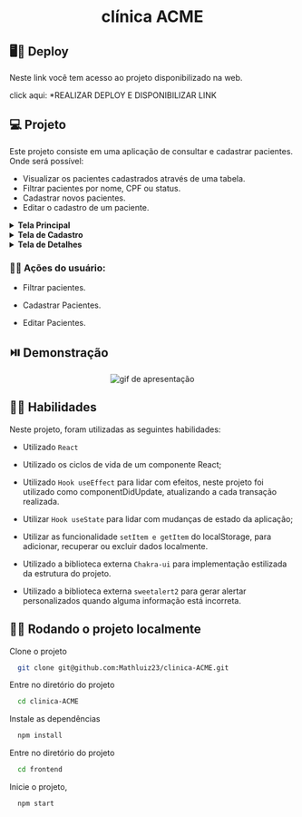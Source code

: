<h1 align="center"> clínica ACME </h1>

## 🖥️📱 Deploy
Neste link você tem acesso ao projeto disponibilizado na web.

click aqui: *REALIZAR DEPLOY E DISPONIBILIZAR LINK

## 💻 Projeto

Este projeto consiste em uma aplicação de  consultar e cadastrar pacientes. Onde será possível:
- Visualizar os pacientes cadastrados através de uma tabela.
- Filtrar pacientes por nome, CPF ou status.
- Cadastrar novos pacientes.
- Editar o cadastro de um paciente.


<details>
  <summary><strong>Tela Principal</strong></summary><br />
  
  ### Na tela principal você pode visualizar tabela com todos os pacientes cadastrados, contendo informações resumidas sobre cada um deles com:
- Nome
- CPF
- Status

 ### Pesquisar pacientes cadastrados, filtrando por nome, CPF e status.
 ### Botão de cadastrar pacientes, levará para uma página de cadastro.
 ### Clicando em ver detalhes na linha da tabela de cada paciente, levará para uma página de detahes de cada paciente, contendo todas as informações cadastradas.
 
 
 ## ⏯️ Demonstração

<div align="center">
    <img alt="gif de apresentação" src=""/>
</div>

</details>


<details>
  <summary><strong>Tela de Cadastro</strong></summary><br />
  
  ### Nesta tela você poderá realizar o cadastro de um novo paciente. Na página inicial, clicando em cadastrar paciente, você é encaminhado para esta página, onde há um formulário com os seguintes campos para preenchimento:
- Nome (obrigatório)
- Email (obrigatório)
- Data de Nascimento (obrigatório)
- CPF (obrigatório)
- Endereço (opcional)
- Cidade (obrigatório)
- Celular (obrigatório)
- Sexo (obrigatório)
- Status (obrigatório)

  Após o preenchimento das informações obrigatórias, será possível cadastrar o paciente clicando no botão de Enviar. 
  Caso todos os campos sejam válidos, você receberá a mensagem `Paciente cadastrado com sucesso` , caso algum dos campos seja inválido ou o CPF informado já tenha sido cadastrado, você receberá uma `mensagem de erro` no campo referente a informação.


### ⏯️ Demonstração

<div align="center">
    <img alt="gif de apresentação" src=""/>
</div>

</details>




<details>
  <summary><strong>Tela de Detalhes</strong></summary><br />
  
  ### Nesta tela você poderá visualizar as informações completas de cada paciente:
- Nome
- Email
- Data de Nascimento
- CPF
- Endereço
- Cidade
- Celular
- Sexo
- Status

### Também será possível editar o cadastro do paciente. Clicando no botão editar, irá habilitar os campos para modificar as informações. Após feita a alteração, para salvar as alterações, basta clicar no botão salvar(você receberá uma mensagem de confirmação que o paciente foi atualizado).


### ⏯️ Demonstração

<div align="center">
    <img alt="gif de apresentação" src=""/>
</div>

</details>




### 👨‍💻 Ações do usuário:

 - Filtrar pacientes.
 
 - Cadastrar Pacientes.
 
 - Editar Pacientes.
 


## ⏯️ Demonstração

<div align="center">
    <img alt="gif de apresentação" src=""/>
</div>

## 👨‍🔧 Habilidades

Neste projeto, foram utilizadas as seguintes habilidades:

- Utilizado `React`

- Utilizado os ciclos de vida de um componente React;

- Utilizado `Hook useEffect` para lidar com efeitos, neste projeto foi utilizado como componentDidUpdate, atualizando a cada transação realizada.

- Utilizar `Hook useState` para lidar com mudanças de estado da aplicação;

- Utilizar as funcionalidade `setItem e getItem` do localStorage, para adicionar, recuperar ou excluir dados localmente.

- Utilizado a biblioteca externa `Chakra-ui` para implementação estilizada da estrutura do projeto.

- Utilizado a biblioteca externa `sweetalert2` para gerar alertar personalizados quando alguma informação está incorreta.



## 👨‍💻 Rodando o projeto localmente

Clone o projeto

```bash
  git clone git@github.com:Mathluiz23/clinica-ACME.git
```

Entre no diretório do projeto

```bash
  cd clinica-ACME
```

Instale as dependências

```bash
  npm install
```

Entre no diretório do projeto

```bash
  cd frontend
```

Inicie o projeto, 

```bash
  npm start
```
